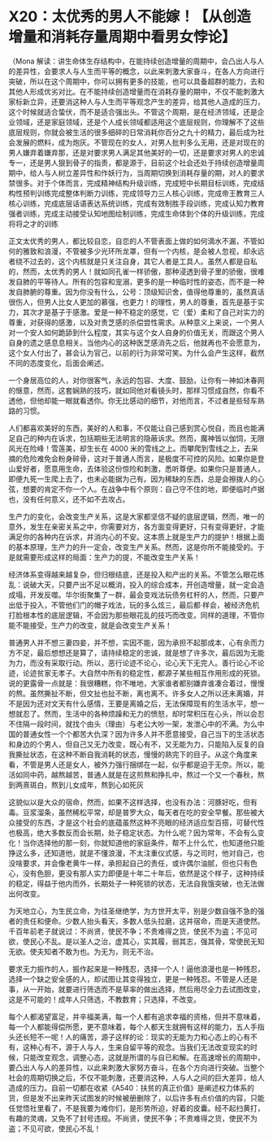 # X20：太优秀的男人不能嫁！【从创造增量和消耗存量周期中看男女悖论】

（Mona 解读：讲生命体生存结构中，在能持续创造增量的周期中，会凸出人与人的差异性，会要求人与人生而平等的概念，以此来刺激大家奋斗，在各人方向进行突破，所以在这个周期中，你可以拥有更多的技能，也可以具备超群的能力，去和其他人形成优劣对比。在不能持续创造增量而在消耗存量的期中，不仅不能刺激大家标新立异，还要消这种人与人生而平等观念产生的差异，给其他人造成的压力，这个时候就适合蛰伏，而不是适合强出头。不管这个周期，是在经济领域，还是企业领域，还是家庭领域，还是个人成长领域都适用这个底层规则，你理解不了这些底层规则，你就会被生活的很多细碎的日常消耗你百分之九十的精力，最后成为社会发展的燃料，成为炮灰。不管现在的女人，对男人批判多么无用，还是对现在的男人嫌弃着嫌弃那，还是对要求男人满足其他美好的一切，还是要求对男人的忠诚专一，还是男人狠到骨子的指责，都是源于，目前这个社会还处于持续创造增量周期中，给人与人树立差异性和作妖行为，当周期切换到消耗存量的期，对人的要求禁很多。对于个体而言，完成精神结构升级训练，完成短中长期目标训练，完成结构性预判训练完成整体判断力训练，完成领导力三人核心训练，完成帝王教育三人核心训练，完成底层话语表达系统训练，完成有效制胜手段训练，完成认知力教育强者训练，完成主动接受认知地图绘制训练，完成生命体到个体的升级训练，完成将将之才的训练

正文太优秀的男人，都比较自恋，自恋的人不管表面上做的如何滴水不漏，不管如何的雅致和浪漫，不管被多少光环所龙罩，但有一个内核，是会被人忽视，却永远者绕不过去的，这个内核就是只关注自身，其它人者是工具人。虽然人都是自私的，然而，太优秀的男人！就如同孔雀一样骄傲，那种浸透到骨子里的骄傲，很难发自肺的平等待人。所有的包容和宠溺，更多的是一种临时性的姿态，而不是一种发自肺腑的尊重。因为你没有什么，公号：顶级知识舍，值得他尊重的，虽然真话很伤人，但男人比女人更加的慕强，也更力！的理性，男人的尊重，首先是基于实力，其次才是基子于感激。爱是一种不稳定的感觉，它（爱）柔和了自己对实力的尊重，对获得的感激，以及对贵芝感的杀偿尝性需求。从种意义上来说，一个男人对一个安人如何跪舔到什么程度，其实与这个女人自身的价值无关，而跟这个男人自身的遗之感息息相关。当他内心的这种医芝感消先之后，他就再也不会愿意为，这个女人付出了，甚会认为官己，以前的行为非常可笑。为什么会产生这样，截然不同的态度变化，后面会阐述。

一个身居高位的人，对你很客气，永远的包容、大度、鼓励，让你有一神如沐春网的惬意，然而，这套娴熟的技巧，就如同他对看镜头时，那样习惯成自然，你看不透他，但他却能一眼就看透你。你无比感动的细节，对他而言，不过者是些轻车熟路的习惯。

人们都喜欢美好的东西，美好的人和事，不仅能让自己感到赏心悦自，而且也能满足自己的种内在诉求，包括期些无法明言的隐蔽诉求。然而，魔神皆以伽饲，无限风光在险峰！雪莲美，却生长在 4000 米的雪线之上。而攀爬到雪线之上，去采摘的危险难免会粉身碎骨，这对于普通人而言，是极度不可控的风险。如果你是登山爱好者，愿意用生命，去体验这份惊险和刺激，悉听尊便。如果你只是普通人，即便九死一生爬上去了，也未必能据为己有。因为稀缺的东西，总是会擦拨人的心弦，想要的肯定不你一个人。在战争中有个原则：自己守不住的地，即便临时卢据也，没有任何意义，还不如不去攻占。

生产力的变化，会改变生产关系，这是大家都坚信不疑的底层逻辑，然而，唯一的意外，发生在亲密关系之中，你需要对方，各方面变得更好，只有变得更好，才能满足你的各种内在诉求，并消内心的不安。这本质上就是生产力的提护！根据上面的基本原理，生产力的升一定会，改变生产关系。然而，这是你所不能接受的。于是就需要形成这样的局面：生产力的提，不能改变生产关系！

经济体系变得越来越复杂，但归根结底，还是投入和产出的关系。不管怎么眼花练乱：说破大天，只要产出不足以概消，投入的综合成本，开创造增量，就一定会造成塌，开发反噬。华尔街聚集了一群，最会变戏法玩债务杠杆的人，然而，只要产出低于投入，不管他们门的帽子戏法，玩的多么炫三，最后都·样会，被经济危机打脸根本性的底层逻辑，不会因为那些眼花乱的技巧而改变。同样的道理，不管你能不能接受，生产力的改变，就是会改变生产关系！

普通男人并不想三妻四妾，并不想，实因不能，因为承担不起那成本，心有余而力方不足，最后想想还是算了，请持续稳定的忠诚，就是想了许多次，最后因为无能为力，而没有采取行动。所以，恶行论迹不论心，论心天下无完人。善行论心不论迹，论迹贫家无孝子。大自然中所有的稳定性，都源子某些相互作用形成的死锁。说的更露骨一点就是：我很糟糕，你不唯地，大家谁者都别嫌弃谁凑合着过，慢慢的熬。虽然撕扯不断，但文扯也扯不断，离也离不。许多女人之所以还未离婚，并不是因为还对文天有什么感情，王要是离婚之后，无法保障现有的生活水平，想一想就忍了。然而，生活中的各种烦躁和无力的愤怒，却时常积压在心头，所以会忍不住隔一段时间，就找个由头（理由）与老公大吵一架，发泄心中的不满。为么中国的普通女性一个个都苦大仇深？因为许多人并不愿意接受，自己当下的生活状态和身边的个男人，但自己又无力改变，既心有不，又无能为力，只能陷入反复的自我撕扯状态，在这种不断自我消耗的状态，慢慢的熟完下的目子。从这个角度来看，不管是男人还是女人，被外力强行捆绑在一起，似乎都是迫于无奈。所以，能活如同中药，越熬越苦，普通人就是在这煎熬和挣扎中，熬过一个又一个春秋，熬到两熹斑白，熬到儿女成年，熬到心如死灰

这貌似以是大众的宿命，然而，如果不这样选择，也没有办法：河豚好吃，但有毒。豆浆溜条，虽然稀松平常，却是普罗大众，每天者在吃的安全早餐。那些被大众接受的东西，才是这个社会的底蕴虽然这种不亮眼的经济适应型百搭，可替代性也极高，绝大多数反而会长期，处子稳定状态。为什么呢？因为常年，不会有么变化！当你选择他的那一刻，你就知道他的家庭条件，帮不上什么忙，也知道他只能挣这么多，还知道他，就是不懂浪漫，不太注重仪式感，与之司时，他对自己，也没啥要求，并会像老黄牛一样，承担起自己的责任，或许偶尔油腻，但也只有色心，没有色胆，更没有那人实力即便是十年二十年后，依然是这个样子，这种持续的稳定，得益于他内而外，长期处子一种死锁的状态，无法自我饿突破，也无法做出何改变。

为天地立心，为生民立命，为往圣继绝学，为方世开太平，别是少数自强不急的强者的责任和便命。少数人抬头看天，多数人低头拉磨，这并宿命，而是天道使然。千百年前老子就说过：不尚贤，使民不争；不贵难得之货，使民不为盗；不见可欲，使民心不乱。是以圣人之治，虚其心，实其履，弱其志，强其骨，常使民无知无欲。使夫知者不敢为也。为无为，则无不治。

要求无力振作的人，振作起来是一种残忍，选择一个人！逼他浪漫也是一种残忍，选择一个缺之安全感的人，却试图让其变得独立，更是一种残忍。不管是人还是事，从一开始，就要进行筛选而不是草率的做出选择，然后用尽全力去试图改变，这是不可能的！成年人只筛选，不教数育；只选择，不改变。

每个人都渴望富足，并辛福美满，每一个人都有追求幸福的资格，但并不意味着，每一个人都能得偿所愿，更不意味着，每个人都天生就拥有这样的能力，五人手指头还长短不一呢！人的痛苦，源子这样的论：现实的无能为力和心态上的心有不有，这种心有不，源于人与人，生来自留平等的观念。当我们无法改变现实的时候，只能改变观念，调整心态，这就是所谓的与自已和解。在高速增长的周期中，要凸出人与人的差异性，以此来刺激大家努方奋斗，在各个方向进行突破。当整个社会的周期切换之后，不仅不能刺激，还要消这种，人与人之间的巨大差异，给人造成的压力。自前一切都在收紧《A540：扶贫的真正价值》是阐述权力体系的货，但是发不出来昨天试图发的时候被册删除了，以后许多有点价值的内容，只能任觉悟社里看了，不是我要为难你们，是形势所迫，好着的皮囊。经不起扫黄打，有趣的灵魂，又免不了封号违规。不尚贤，使民不争；不贵难得之货，使民不为盗；不见可欲，使民心不乱！